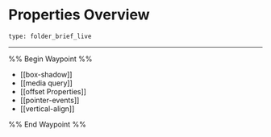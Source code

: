 # Properties Overview
 
```ccard
type: folder_brief_live
```
 
---

%% Begin Waypoint %%
- [[box-shadow]]
- [[media query]]
- [[offset Properties]]
- [[pointer-events]]
- [[vertical-align]]

%% End Waypoint %%